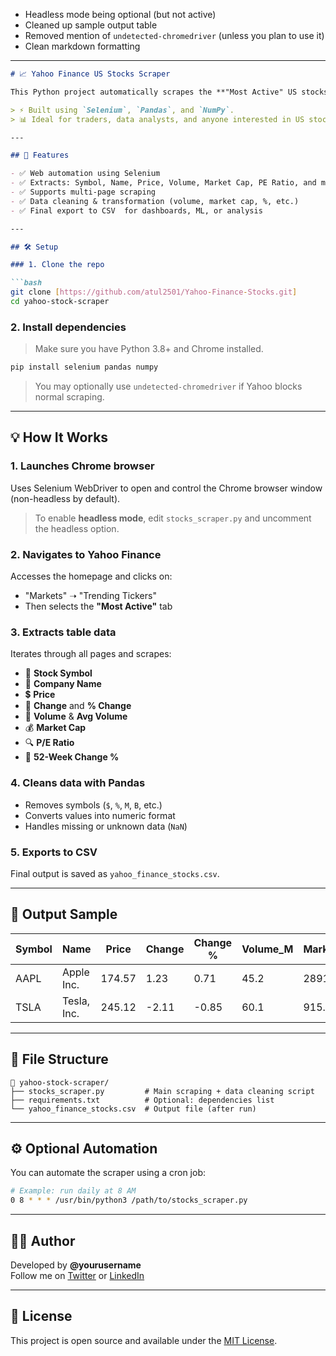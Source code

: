 
- Headless mode being optional (but not active)
- Cleaned up sample output table
- Removed mention of `undetected-chromedriver` (unless you plan to use it)
- Clean markdown formatting

---

```markdown
# 📈 Yahoo Finance US Stocks Scraper

This Python project automatically scrapes the **"Most Active" US stocks** from [Yahoo Finance](https://finance.yahoo.com/), processes the data, and saves it in a clean CSV format for analysis.

> ⚡ Built using `Selenium`, `Pandas`, and `NumPy`.  
> 📊 Ideal for traders, data analysts, and anyone interested in US stock market activity.

---

## 🚀 Features

- ✅ Web automation using Selenium
- ✅ Extracts: Symbol, Name, Price, Volume, Market Cap, PE Ratio, and more
- ✅ Supports multi-page scraping
- ✅ Data cleaning & transformation (volume, market cap, %, etc.)
- ✅ Final export to CSV  for dashboards, ML, or analysis

---

## 🛠️ Setup

### 1. Clone the repo

```bash
git clone [https://github.com/atul2501/Yahoo-Finance-Stocks.git]
cd yahoo-stock-scraper
```

### 2. Install dependencies

> Make sure you have Python 3.8+ and Chrome installed.

```bash
pip install selenium pandas numpy
```

> You may optionally use `undetected-chromedriver` if Yahoo blocks normal scraping.

---

## 💡 How It Works

### 1. Launches Chrome browser
Uses Selenium WebDriver to open and control the Chrome browser window (non-headless by default).

> To enable **headless mode**, edit `stocks_scraper.py` and uncomment the headless option.

### 2. Navigates to Yahoo Finance
Accesses the homepage and clicks on:
- "Markets" ➝ "Trending Tickers"
- Then selects the **"Most Active"** tab

### 3. Extracts table data
Iterates through all pages and scrapes:
- 📌 **Stock Symbol**
- 💼 **Company Name**
- 💲 **Price**
- 🔁 **Change** and **% Change**
- 🔄 **Volume** & **Avg Volume**
- 💰 **Market Cap**
- 🔍 **P/E Ratio**
- 📆 **52-Week Change %**

### 4. Cleans data with Pandas
- Removes symbols (`$`, `%`, `M`, `B`, etc.)
- Converts values into numeric format
- Handles missing or unknown data (`NaN`)

### 5. Exports to CSV
Final output is saved as `yahoo_finance_stocks.csv`.

---

## 📂 Output Sample

| Symbol | Name        | Price | Change | Change % | Volume_M | Market_Cap_B | PE_Ratio | 52_WK_Change % |
|--------|-------------|--------|--------|-----------|----------|---------------|----------|----------------|
| AAPL   | Apple Inc.  | 174.57 | 1.23   | 0.71      | 45.2     | 2891.5        | 30.4     | 15.6           |
| TSLA   | Tesla, Inc. | 245.12 | -2.11  | -0.85     | 60.1     | 915.3         | 75.2     | -12.4          |

---

## 📎 File Structure

```text
📁 yahoo-stock-scraper/
├── stocks_scraper.py         # Main scraping + data cleaning script
├── requirements.txt          # Optional: dependencies list
└── yahoo_finance_stocks.csv  # Output file (after run)
```

---

## ⚙️ Optional Automation

You can automate the scraper using a cron job:

```bash
# Example: run daily at 8 AM
0 8 * * * /usr/bin/python3 /path/to/stocks_scraper.py
```

---

## 👨‍💻 Author

Developed by **@yourusername**  
Follow me on [Twitter](https://x.com/0xDavid_xyz) or [LinkedIn](https://www.linkedin.com/in/atul-yadav-112063294/)

---

## 📜 License

This project is open source and available under the [MIT License](LICENSE).
```
